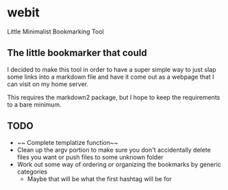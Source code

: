 # webit
Little Minimalist Bookmarking Tool

## The little bookmarker that could

I decided to make this tool in order to have a super simple way to just slap some links into a markdown file and have it come out as a webpage that I can visit on my home server.

This requires the markdown2 package, but I hope to keep the requirements to a bare minimum.

## TODO

* ~~ Complete templatize function~~
* Clean up the argv portion to make sure you don't accidentally delete files you want or push files to some unknown folder
* Work out some way of ordering or organizing the bookmarks by generic categories
  * Maybe that will be what the first hashtag will be for
